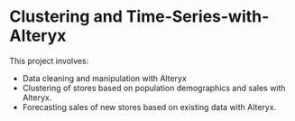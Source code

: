 # Clustering and Time-Series-with-Alteryx
This project involves:
* Data cleaning and manipulation with Alteryx
* Clustering of stores based on population demographics and sales with Alteryx.
* Forecasting sales of new stores based on existing data with Alteryx.
